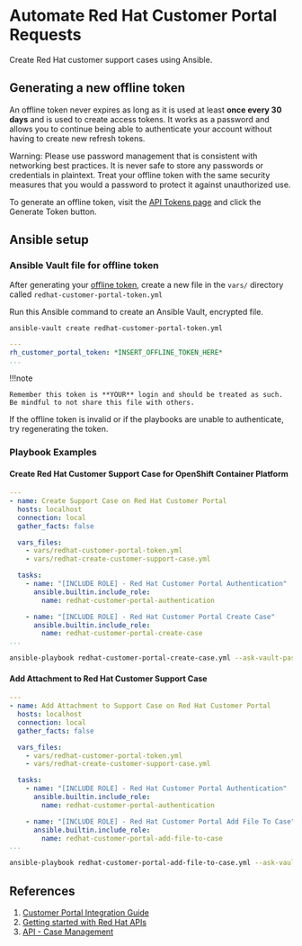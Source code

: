 # Automate Red Hat Customer Portal Requests

Create Red Hat customer support cases using Ansible.

## Generating a new offline token

An offline token never expires as long as it is used at least **once every 30 days** and is used to create access tokens. It works as a password and allows you to continue being able to authenticate your account without having to create new refresh tokens.

Warning: Please use password management that is consistent with networking best practices. It is never safe to store any passwords or credentials in plaintext. Treat your offline token with the same security measures that you would a password to protect it against unauthorized use.

To generate an offline token, visit the [API Tokens page](https://access.redhat.com/management/api) and click the Generate Token button.

## Ansible setup

### Ansible Vault file for offline token

After generating your [offline token](#generating-a-new-offline-token), create a new file in the `vars/` directory called `redhat-customer-portal-token.yml`

Run this Ansible command to create an Ansible Vault, encrypted file.

`ansible-vault create redhat-customer-portal-token.yml`

```yaml
---
rh_customer_portal_token: *INSERT_OFFLINE_TOKEN_HERE*
...
```

!!!note

    Remember this token is **YOUR** login and should be treated as such. Be mindful to not share this file with others.

If the offline token is invalid or if the playbooks are unable to authenticate, try regenerating the token.

### Playbook Examples

#### Create Red Hat Customer Support Case for OpenShift Container Platform

```yaml
---
- name: Create Support Case on Red Hat Customer Portal
  hosts: localhost
  connection: local
  gather_facts: false

  vars_files:
    - vars/redhat-customer-portal-token.yml
    - vars/redhat-create-customer-support-case.yml

  tasks:
    - name: "[INCLUDE ROLE] - Red Hat Customer Portal Authentication"
      ansible.builtin.include_role:
        name: redhat-customer-portal-authentication

    - name: "[INCLUDE ROLE] - Red Hat Customer Portal Create Case"
      ansible.builtin.include_role:
        name: redhat-customer-portal-create-case
...
```

```bash
ansible-playbook redhat-customer-portal-create-case.yml --ask-vault-pass
```

#### Add Attachment to Red Hat Customer Support Case

```yaml
---
- name: Add Attachment to Support Case on Red Hat Customer Portal
  hosts: localhost
  connection: local
  gather_facts: false

  vars_files:
    - vars/redhat-customer-portal-token.yml
    - vars/redhat-create-customer-support-case.yml

  tasks:
    - name: "[INCLUDE ROLE] - Red Hat Customer Portal Authentication"
      ansible.builtin.include_role:
        name: redhat-customer-portal-authentication

    - name: "[INCLUDE ROLE] - Red Hat Customer Portal Add File To Case"
      ansible.builtin.include_role:
        name: redhat-customer-portal-add-file-to-case
...
```

```bash
ansible-playbook redhat-customer-portal-add-file-to-case.yml --ask-vault-pass
```

## References

1. [Customer Portal Integration Guide
](https://access.redhat.com/documentation/en-us/red_hat_customer_portal/1/html-single/customer_portal_integration_guide/index#Authentication)
2. [Getting started with Red Hat APIs](https://access.redhat.com/articles/3626371)
3. [API - Case Management](https://access.redhat.com/management/api/case_management#/)
